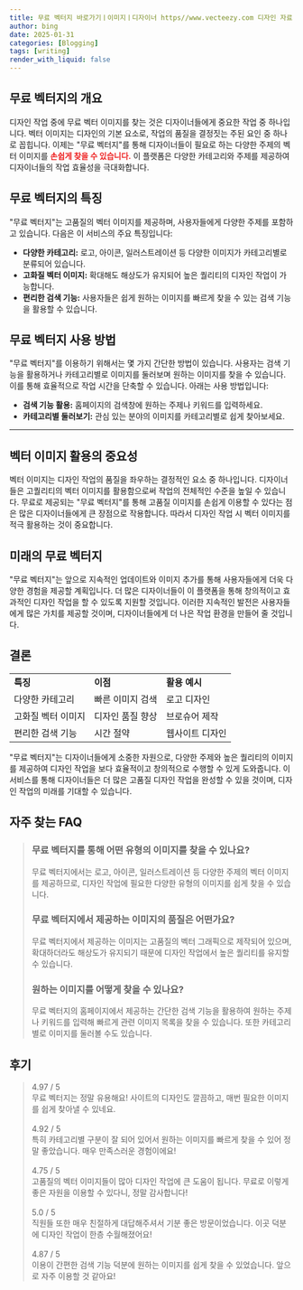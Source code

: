 ```yaml
---
title: 무료 벡터지 바로가기ㅣ이미지ㅣ디자이너 https//www.vecteezy.com 디자인 자료
author: bing
date: 2025-01-31
categories: [Blogging]
tags: [writing]
render_with_liquid: false
---
```



<h2 id='무료 벡터지의 개요'>무료 벡터지의 개요</h2>

<p>디자인 작업 중에 무료 벡터 이미지를 찾는 것은 디자이너들에게 중요한 작업 중 하나입니다. 벡터 이미지는 디자인의 기본 요소로, 작업의 품질을 결정짓는 주된 요인 중 하나로 꼽힙니다. 이제는 "무료 벡터지"를 통해 디자이너들이 필요로 하는 다양한 주제의 벡터 이미지를 <b><span style="color: #ee2323;">손쉽게 찾을 수 있습니다.</span></b> 이 플랫폼은 다양한 카테고리와 주제를 제공하여 디자이너들의 작업 효율성을 극대화합니다.</p>

<h2 id='무료 벡터지의 특징'>무료 벡터지의 특징</h2>

<p>"무료 벡터지"는 고품질의 벡터 이미지를 제공하며, 사용자들에게 다양한 주제를 포함하고 있습니다. 다음은 이 서비스의 주요 특징입니다:</p>

<ul>
    <li><b>다양한 카테고리:</b> 로고, 아이콘, 일러스트레이션 등 다양한 이미지가 카테고리별로 분류되어 있습니다.</li>
    <li><b>고화질 벡터 이미지:</b> 확대해도 해상도가 유지되어 높은 퀄리티의 디자인 작업이 가능합니다.</li>
    <li><b>편리한 검색 기능:</b> 사용자들은 쉽게 원하는 이미지를 빠르게 찾을 수 있는 검색 기능을 활용할 수 있습니다.</li>
</ul>

<h2 id='무료 벡터지 사용 방법'>무료 벡터지 사용 방법</h2>

<p>"무료 벡터지"를 이용하기 위해서는 몇 가지 간단한 방법이 있습니다. 사용자는 검색 기능을 활용하거나 카테고리별로 이미지를 둘러보며 원하는 이미지를 찾을 수 있습니다. 이를 통해 효율적으로 작업 시간을 단축할 수 있습니다. 아래는 사용 방법입니다:</p>

<ul>
    <li><b>검색 기능 활용:</b> 홈페이지의 검색창에 원하는 주제나 키워드를 입력하세요.</li>
    <li><b>카테고리별 둘러보기:</b> 관심 있는 분야의 이미지를 카테고리별로 쉽게 찾아보세요.</li>
</ul>

<hr />

<h2 id='벡터 이미지 활용의 중요성'>벡터 이미지 활용의 중요성</h2>

<p>벡터 이미지는 디자인 작업의 품질을 좌우하는 결정적인 요소 중 하나입니다. 디자이너들은 고퀄리티의 벡터 이미지를 활용함으로써 작업의 전체적인 수준을 높일 수 있습니다. 무료로 제공되는 "무료 벡터지"를 통해 고품질 이미지를 손쉽게 이용할 수 있다는 점은 많은 디자이너들에게 큰 장점으로 작용합니다. 따라서 디자인 작업 시 벡터 이미지를 적극 활용하는 것이 중요합니다.</p>

<h2 id='미래의 무료 벡터지'>미래의 무료 벡터지</h2>

<p>"무료 벡터지"는 앞으로 지속적인 업데이트와 이미지 추가를 통해 사용자들에게 더욱 다양한 경험을 제공할 계획입니다. 더 많은 디자이너들이 이 플랫폼을 통해 창의적이고 효과적인 디자인 작업을 할 수 있도록 지원할 것입니다. 이러한 지속적인 발전은 사용자들에게 많은 가치를 제공할 것이며, 디자이너들에게 더 나은 작업 환경을 만들어 줄 것입니다.</p>

<h2 id='결론'>결론</h2>

<table>
    <tr>
        <td><b>특징</b></td>
        <td><b>이점</b></td>
        <td><b>활용 예시</b></td>
    </tr>
    <tr>
        <td>다양한 카테고리</td>
        <td>빠른 이미지 검색</td>
        <td>로고 디자인</td>
    </tr>
    <tr>
        <td>고화질 벡터 이미지</td>
        <td>디자인 품질 향상</td>
        <td>브로슈어 제작</td>
    </tr>
    <tr>
        <td>편리한 검색 기능</td>
        <td>시간 절약</td>
        <td>웹사이트 디자인</td>
    </tr>
</table>

<p>"무료 벡터지"는 디자이너들에게 소중한 자원으로, 다양한 주제와 높은 퀄리티의 이미지를 제공하여 디자인 작업을 보다 효율적이고 창의적으로 수행할 수 있게 도와줍니다. 이 서비스를 통해 디자이너들은 더 많은 고품질 디자인 작업을 완성할 수 있을 것이며, 디자인 작업의 미래를 기대할 수 있습니다.</p>


<h2 id='자주_찾는_FAQ'>자주 찾는 FAQ</h2>
<div itemscope="" itemtype="https://schema.org/FAQPage"> 
<blockquote> 
<div itemscope="" itemprop="mainEntity" itemtype="https://schema.org/Question"> 
<h3 itemprop="name">무료 벡터지를 통해 어떤 유형의 이미지를 찾을 수 있나요?</h3> 
<div itemscope="" itemprop="acceptedAnswer" itemtype="https://schema.org/Answer"> 
<span itemprop="text"> 
<p>무료 벡터지에서는 로고, 아이콘, 일러스트레이션 등 다양한 주제의 벡터 이미지를 제공하므로, 디자인 작업에 필요한 다양한 유형의 이미지를 쉽게 찾을 수 있습니다.</p> 
</span> 
</div> 
</div> 

<div itemscope="" itemprop="mainEntity" itemtype="https://schema.org/Question"> 
<h3 itemprop="name">무료 벡터지에서 제공하는 이미지의 품질은 어떤가요?</h3> 
<div itemscope="" itemprop="acceptedAnswer" itemtype="https://schema.org/Answer"> 
<span itemprop="text"> 
<p>무료 벡터지에서 제공하는 이미지는 고품질의 벡터 그래픽으로 제작되어 있으며, 확대하더라도 해상도가 유지되기 때문에 디자인 작업에서 높은 퀄리티를 유지할 수 있습니다.</p> 
</span> 
</div> 
</div> 

<div itemscope="" itemprop="mainEntity" itemtype="https://schema.org/Question"> 
<h3 itemprop="name">원하는 이미지를 어떻게 찾을 수 있나요?</h3> 
<div itemscope="" itemprop="acceptedAnswer" itemtype="https://schema.org/Answer"> 
<span itemprop="text"> 
<p>무료 벡터지의 홈페이지에서 제공하는 간단한 검색 기능을 활용하여 원하는 주제나 키워드를 입력해 빠르게 관련 이미지 목록을 찾을 수 있습니다. 또한 카테고리별로 이미지를 둘러볼 수도 있습니다.</p> 
</span> 
</div> 
</div> 
</blockquote> 
</div>
<h2 id='후기'>후기</h2>
<div itemscope itemtype="https://schema.org/Product">
  <blockquote>
  <div itemprop="review" itemscope itemtype="https://schema.org/Review">
      <div itemprop="reviewRating" itemscope itemtype="https://schema.org/Rating"> <span itemprop="ratingValue">4.97</span> / <span itemprop="bestRating">5</span> </div>
      <span itemprop="reviewBody">무료 벡터지는 정말 유용해요! 사이트의 디자인도 깔끔하고, 매번 필요한 이미지를 쉽게 찾아낼 수 있네요.</span>
  </div>
  <br>
  <div itemprop="review" itemscope itemtype="https://schema.org/Review">
      <div itemprop="reviewRating" itemscope itemtype="https://schema.org/Rating"> <span itemprop="ratingValue">4.92</span> / <span itemprop="bestRating">5</span> </div>
      <span itemprop="reviewBody">특히 카테고리별 구분이 잘 되어 있어서 원하는 이미지를 빠르게 찾을 수 있어 정말 좋았습니다. 매우 만족스러운 경험이에요!</span>
  </div>
  <br>
  <div itemprop="review" itemscope itemtype="https://schema.org/Review">
      <div itemprop="reviewRating" itemscope itemtype="https://schema.org/Rating"> <span itemprop="ratingValue">4.75</span> / <span itemprop="bestRating">5</span> </div>
      <span itemprop="reviewBody">고품질의 벡터 이미지들이 많아 디자인 작업에 큰 도움이 됩니다. 무료로 이렇게 좋은 자원을 이용할 수 있다니, 정말 감사합니다!</span>
  </div>
  <br>
  <div itemprop="review" itemscope itemtype="https://schema.org/Review">
      <div itemprop="reviewRating" itemscope itemtype="https://schema.org/Rating"> <span itemprop="ratingValue">5.0</span> / <span itemprop="bestRating">5</span> </div>
      <span itemprop="reviewBody">직원들 또한 매우 친절하게 대답해주셔서 기분 좋은 방문이었습니다. 이곳 덕분에 디자인 작업이 한층 수월해졌어요!</span>
  </div>
  <br>
  <div itemprop="review" itemscope itemtype="https://schema.org/Review">
      <div itemprop="reviewRating" itemscope itemtype="https://schema.org/Rating"> <span itemprop="ratingValue">4.87</span> / <span itemprop="bestRating">5</span> </div>
      <span itemprop="reviewBody">이용이 간편한 검색 기능 덕분에 원하는 이미지를 쉽게 찾을 수 있었습니다. 앞으로 자주 이용할 것 같아요!</span>
  </div>
  </blockquote>
</div>
